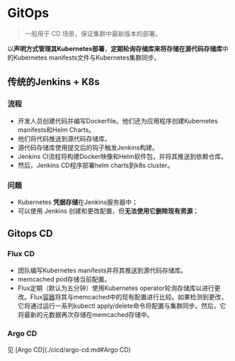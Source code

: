 # GitOps

> 一般用于 CD 场景，保证集群中最新版本的部署。

以**声明方式管理其Kubernetes部署**，**定期轮询存储库来将存储在源代码存储库**中的Kubernetes manifests文件与Kubernetes集群同步。



## 传统的Jenkins + K8s

### 流程

- 开发人员创建代码并编写Dockerfile。他们还为应用程序创建Kubernetes manifests和Helm Charts。
- 他们将代码推送到源代码存储库。
- 源代码存储库使用提交后的钩子触发Jenkins构建。
- Jenkins CI流程将构建Docker映像和Helm软件包，并将其推送到依赖仓库。
- 然后，Jenkins CD程序部署helm charts到k8s cluster。

### 问题

- Kubernetes **凭据存储**在Jenkins服务器中；
- 可以使用 Jenkins 创建和更改配置，但**无法使用它删除现有资源**；

## Gitops CD

### Flux CD

- 团队编写Kubernetes manifests并将其推送到源代码存储库。
- memcached pod存储当前配置。
- Flux定期（默认为五分钟）使用Kubernetes operator轮询存储库以进行更改。Flux[容器](https://cloud.tencent.com/product/tke?from=10680)将其与memcached中的现有配置进行比较。如果检测到更改，它将通过运行一系列kubectl apply/delete命令将配置与集群同步。然后，它将最新的元数据再次存储在memcached存储中。

### Argo CD

见 [Argo CD](./cicd/argo-cd.md#Argo CD)